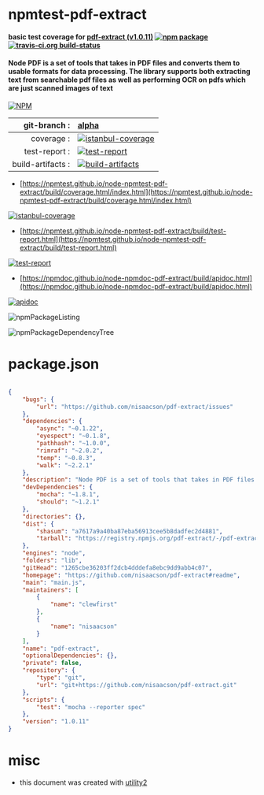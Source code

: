 # npmtest-pdf-extract

#### basic test coverage for  [pdf-extract (v1.0.11)](https://github.com/nisaacson/pdf-extract#readme)  [![npm package](https://img.shields.io/npm/v/npmtest-pdf-extract.svg?style=flat-square)](https://www.npmjs.org/package/npmtest-pdf-extract) [![travis-ci.org build-status](https://api.travis-ci.org/npmtest/node-npmtest-pdf-extract.svg)](https://travis-ci.org/npmtest/node-npmtest-pdf-extract)

#### Node PDF is a set of tools that takes in PDF files and converts them to usable formats for data processing. The library supports both extracting text from searchable pdf files as well as performing OCR on pdfs which are just scanned images of text

[![NPM](https://nodei.co/npm/pdf-extract.png?downloads=true&downloadRank=true&stars=true)](https://www.npmjs.com/package/pdf-extract)

| git-branch : | [alpha](https://github.com/npmtest/node-npmtest-pdf-extract/tree/alpha)|
|--:|:--|
| coverage : | [![istanbul-coverage](https://npmtest.github.io/node-npmtest-pdf-extract/build/coverage.badge.svg)](https://npmtest.github.io/node-npmtest-pdf-extract/build/coverage.html/index.html)|
| test-report : | [![test-report](https://npmtest.github.io/node-npmtest-pdf-extract/build/test-report.badge.svg)](https://npmtest.github.io/node-npmtest-pdf-extract/build/test-report.html)|
| build-artifacts : | [![build-artifacts](https://npmtest.github.io/node-npmtest-pdf-extract/glyphicons_144_folder_open.png)](https://github.com/npmtest/node-npmtest-pdf-extract/tree/gh-pages/build)|

- [https://npmtest.github.io/node-npmtest-pdf-extract/build/coverage.html/index.html](https://npmtest.github.io/node-npmtest-pdf-extract/build/coverage.html/index.html)

[![istanbul-coverage](https://npmtest.github.io/node-npmtest-pdf-extract/build/screenCapture.buildCi.browser.%252Ftmp%252Fbuild%252Fcoverage.lib.html.png)](https://npmtest.github.io/node-npmtest-pdf-extract/build/coverage.html/index.html)

- [https://npmtest.github.io/node-npmtest-pdf-extract/build/test-report.html](https://npmtest.github.io/node-npmtest-pdf-extract/build/test-report.html)

[![test-report](https://npmtest.github.io/node-npmtest-pdf-extract/build/screenCapture.buildCi.browser.%252Ftmp%252Fbuild%252Ftest-report.html.png)](https://npmtest.github.io/node-npmtest-pdf-extract/build/test-report.html)

- [https://npmdoc.github.io/node-npmdoc-pdf-extract/build/apidoc.html](https://npmdoc.github.io/node-npmdoc-pdf-extract/build/apidoc.html)

[![apidoc](https://npmdoc.github.io/node-npmdoc-pdf-extract/build/screenCapture.buildCi.browser.%252Ftmp%252Fbuild%252Fapidoc.html.png)](https://npmdoc.github.io/node-npmdoc-pdf-extract/build/apidoc.html)

![npmPackageListing](https://npmtest.github.io/node-npmtest-pdf-extract/build/screenCapture.npmPackageListing.svg)

![npmPackageDependencyTree](https://npmtest.github.io/node-npmtest-pdf-extract/build/screenCapture.npmPackageDependencyTree.svg)



# package.json

```json

{
    "bugs": {
        "url": "https://github.com/nisaacson/pdf-extract/issues"
    },
    "dependencies": {
        "async": "~0.1.22",
        "eyespect": "~0.1.8",
        "pathhash": "~1.0.0",
        "rimraf": "~2.0.2",
        "temp": "~0.8.3",
        "walk": "~2.2.1"
    },
    "description": "Node PDF is a set of tools that takes in PDF files and converts them to usable formats for data processing. The library supports both extracting text from searchable pdf files as well as performing OCR on pdfs which are just scanned images of text",
    "devDependencies": {
        "mocha": "~1.8.1",
        "should": "~1.2.1"
    },
    "directories": {},
    "dist": {
        "shasum": "a7617a9a40ba87eba56913cee5b8dadfec2d4881",
        "tarball": "https://registry.npmjs.org/pdf-extract/-/pdf-extract-1.0.11.tgz"
    },
    "engines": "node",
    "folders": "lib",
    "gitHead": "1265cbe36203ff2dcb4dddefa8ebc9dd9abb4c07",
    "homepage": "https://github.com/nisaacson/pdf-extract#readme",
    "main": "main.js",
    "maintainers": [
        {
            "name": "clewfirst"
        },
        {
            "name": "nisaacson"
        }
    ],
    "name": "pdf-extract",
    "optionalDependencies": {},
    "private": false,
    "repository": {
        "type": "git",
        "url": "git+https://github.com/nisaacson/pdf-extract.git"
    },
    "scripts": {
        "test": "mocha --reporter spec"
    },
    "version": "1.0.11"
}
```



# misc
- this document was created with [utility2](https://github.com/kaizhu256/node-utility2)
